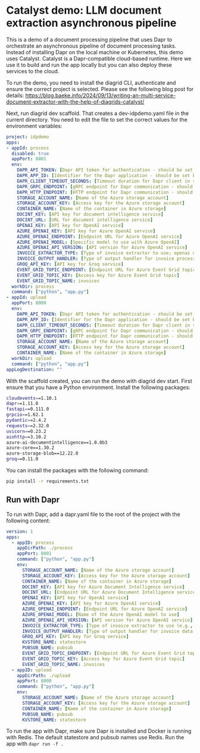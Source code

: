 # Catalyst demo: LLM document extraction asynchronous pipeline

This is a demo of a document processing pipeline that uses Dapr to orchestrate an asynchronous pipeline of document processing tasks. Instead of installing Dapr on the local machine or Kubernetes, this demo uses Catalyst. Catalyst is a Dapr-compatible  cloud-based runtime. Here we use it to build and run the app locally but you can also deploy these services to the cloud.

To run the demo, you need to install the diagrid CLI, authenticate and ensure the correct project is selected. Please see the following blog post for details: https://blog.baeke.info/2024/09/13/writing-an-multi-service-document-extractor-with-the-help-of-diagrids-catalyst/

Next, run diagrid dev scaffold. That creates a dev-idpdemo.yaml file in the current directory. You need to edit the file to set the correct values for the environment variables:

```yaml
project: idpdemo
apps:
- appId: process
  disabled: true
  appPort: 8001
  env:
    DAPR_API_TOKEN: [Dapr API token for authentication - should be set by scaffold]
    DAPR_APP_ID: [Identifier for the Dapr application - should be set by scaffold]
    DAPR_CLIENT_TIMEOUT_SECONDS: [Timeout duration for Dapr client in seconds]
    DAPR_GRPC_ENDPOINT: [gRPC endpoint for Dapr communication - should be set by scaffold]
    DAPR_HTTP_ENDPOINT: [HTTP endpoint for Dapr communication - should be set by scaffold]
    STORAGE_ACCOUNT_NAME: [Name of the Azure storage account]
    STORAGE_ACCOUNT_KEY: [Access key for the Azure storage account]
    CONTAINER_NAME: [Name of the container in Azure storage]
    DOCINT_KEY: [API key for document intelligence service]
    DOCINT_URL: [URL for document intelligence service]
    OPENAI_KEY: [API key for OpenAI service]
    AZURE_OPENAI_KEY: [API key for Azure OpenAI service]
    AZURE_OPENAI_ENDPOINT: [Endpoint URL for Azure OpenAI service]
    AZURE_OPENAI_MODEL: [Specific model to use with Azure OpenAI]
    AZURE_OPENAI_API_VERSION: [API version for Azure OpenAI service]
    INVOICE_EXTRACTOR_TYPE: [Type of invoice extractor to use; openai or groq]
    INVOICE_OUTPUT_HANDLER: [Type of output handler for invoice processing; json or csv]
    GROQ_API_KEY: [API key for Groq service]
    EVENT_GRID_TOPIC_ENDPOINT: [Endpoint URL for Azure Event Grid topic]
    EVENT_GRID_TOPIC_KEY: [Access key for Azure Event Grid topic]
    EVENT_GRID_TOPIC_NAME: invoices
  workDir: process
  command: ["python", "app.py"]
- appId: upload
  appPort: 8000
  env:
    DAPR_API_TOKEN: [Dapr API token for authentication - should be set by scaffold]
    DAPR_APP_ID: [Identifier for the Dapr application - should be set by scaffold]
    DAPR_CLIENT_TIMEOUT_SECONDS: [Timeout duration for Dapr client in seconds]
    DAPR_GRPC_ENDPOINT: [gRPC endpoint for Dapr communication - should be set by scaffold]
    DAPR_HTTP_ENDPOINT: [HTTP endpoint for Dapr communication - should be set by scaffold]
    STORAGE_ACCOUNT_NAME: [Name of the Azure storage account]
    STORAGE_ACCOUNT_KEY: [Access key for the Azure storage account]
    CONTAINER_NAME: [Name of the container in Azure storage]
  workDir: upload
  command: ["python", "app.py"]
appLogDestination: ""
```

With the scaffold created, you can run the demo with diagrid dev start. First ensure that you have a Python environment. Install the following packages:

```bash
cloudevents==1.10.1
dapr==1.11.0
fastapi==0.111.0
grpcio==1.62.1
pydantic==2.4.2
requests==2.32.0
uvicorn==0.23.2
aiohttp==3.10.2
azure-ai-documentintelligence==1.0.0b3
azure-core==1.30.2
azure-storage-blob==12.22.0
groq==0.11.0
```

You can install the packages with the following command:

```bash
pip install -r requirements.txt
```

## Run with Dapr

To run with Dapr, add a dapr.yaml file to the root of the project with the following content:

```yaml
version: 1
apps:
  - appID: process
    appDirPath: ./process
    appPort: 8001
    command: ["python", "app.py"]
    env:
      STORAGE_ACCOUNT_NAME: [Name of the Azure storage account]
      STORAGE_ACCOUNT_KEY: [Access key for the Azure storage account]
      CONTAINER_NAME: [Name of the container in Azure storage]
      DOCINT_KEY: [API key for Azure Document Intelligence service]
      DOCINT_URL: [Endpoint URL for Azure Document Intelligence service]
      OPENAI_KEY: [API key for OpenAI service]
      AZURE_OPENAI_KEY: [API key for Azure OpenAI service]
      AZURE_OPENAI_ENDPOINT: [Endpoint URL for Azure OpenAI service]
      AZURE_OPENAI_MODEL: [Name of the Azure OpenAI model to use]
      AZURE_OPENAI_API_VERSION: [API version for Azure OpenAI service]
      INVOICE_EXTRACTOR_TYPE: [Type of invoice extractor to use (e.g., 'openai')]
      INVOICE_OUTPUT_HANDLER: [Type of output handler for invoice data (e.g., 'json')]
      GROQ_API_KEY: [API key for Groq service]
      KVSTORE_NAME: statestore
      PUBSUB_NAME: pubsub
      EVENT_GRID_TOPIC_ENDPOINT: [Endpoint URL for Azure Event Grid topic]
      EVENT_GRID_TOPIC_KEY: [Access key for Azure Event Grid topic]
      EVENT_GRID_TOPIC_NAME: invoices
  - appID: upload
    appDirPath: ./upload
    appPort: 8000
    command: ["python", "app.py"]
    env:
      STORAGE_ACCOUNT_NAME: [Name of the Azure storage account]
      STORAGE_ACCOUNT_KEY: [Access key for the Azure storage account]
      CONTAINER_NAME: [Name of the container in Azure storage]
      PUBSUB_NAME: pubsub
      KVSTORE_NAME: statestore
```

To run the app with Dapr, make sure Dapr is installed and Docker is running with Redis. The default statestore and pubsub names use Redis. Run the app with `dapr run -f .`
